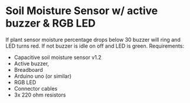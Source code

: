 # Soil Moisture Sensor w/ active buzzer & RGB LED

If plant sensor moisture percentage drops below 30 buzzer will ring and LED turns red. If not buzzer is idle on off and LED is green. 
Requirements: 
* Capacitive soil moisture sensor v1.2
* Active buzzer, 
* Breadboard
* Arduino uno (or similar)
* RGB LED
* Connector cables
* 3x 220 ohm resistors

